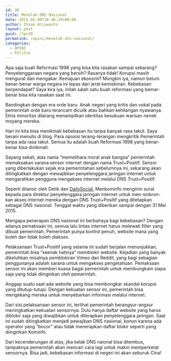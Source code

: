 ```yaml
---
id: 30
title: Menolak DNS Nasional
date: 2015-05-08T16:46:29+00:00
author: Ihsan Ariswanto
layout: post
guid: /?p=30
permalink: /opini/menolak-dns-nasional/
categories:
  - OPINI
  - Politik
---
```

Apa saja buah Reformasi 1998 yang bisa kita rasakan sampai sekarang? Penyelenggaraan negara yang bersih? Rasanya tidak! Korupsi masih mengurat dan mengakar. Kemajuan ekonomi? Mungkin iya, namun belum benar-benar warga negara ini lepas dari jerat kemiskinan. Kebebasan berpendapat? Saya kira iya, inilah salah satu buah reformasi yang bemar-benar bisa kita rasakan saat ini.

Bandingkan dengan era orde baru. Anak negeri yang kritis dan vokal pada pemerintah orde baru terancam diculik atau bahkan kehilangan nyawanya. Etnis minoritas dilarang menampilkan identitas kesukuan warisan nenek moyang mereka.<!--more-->

Hari ini kita bisa menikmati kebebasan itu tanpa banyak rasa takut. Saya berani menulis di blog. Para oposisi terang-terangan mengkritik Pemerintah tanpa ada rasa takut. Semua itu adalah buah Reformasi 1998 yang benar-benar bisa dinikmati.

Sayang sekali, atas nama &#8220;memelihara moral anak bangsa&#8221; pemerintah memaksakan sarana sensor internet dengan nama Trust+Positif. Sensor yang diberlakukan sejak era pemerintahan sebelumnya ini, sekarang akan ditingkatkan dengan mewajibkan penyelenggara jaringan internet untuk mengarahkan pengguna mengakses internet melalui DNS Trust+Positif.

Seperti dilansir oleh Detik dan <a href="https://dailysocial.net/post/dns-nasional/" target="_blank">DailySocial</a>, Menkominfo mengirim surat kepada para direktur penyelenggara jaringan internet untuk men-sinkron-kan akses internet mereka dengan DNS Trust+Positif yang ditetapkan sebagai DNS nasional. Tenggat waktu yang diberikan sampai dengan 31 Mei 2015.

Mengapa penerapan DNS nasional ini berbahaya bagi kebebasan? Dengan adanya pemaksaan ini, semua lalu lintas internet harus melewati filter yang dibuat pemerintah. Pemerintah punya kontrol penuh, website mana yang boleh dan tidak boleh diakses.

Pelaksanaan Trust+Positif yang selama ini sudah berjalan menunjukkan, pemerintah bisa &#8220;seenak hatinya&#8221; memblokir website. Kejadian yang banyak dikeluhkan misalnya pemblokiran Vimeo dan Reddit, yang bagi sebagian penggunanya adalah sarana untuk mengakses pengetahuan. Pemaksaan sensor ini akan memberi kuasa bagai pemerintah untuk membungkam siapa saja yang tidak diinginkan oleh pemerintah.

Anggap suatu saat ada website yang bisa membongkar skandal korupsi yang ditutup-tutupi. Dengan kekuatan sensor ini, pemerintah bisa mengekang mereka untuk menyebarkan informasi melalui internet.

Dari sisi pelaksanaan sensor ini, terlihat pemerintah berangsur-angsur meningkatkan kekuatan sensornya. Dulu hanya daftar website yang harus diblokir saja yang diwajibkan untuk diterapkan penyelenggara jaringan. Saat ini sudah ditingkatkan menjadi pewajiban DNS nasional, konon karena ada operator yang &#8220;bocor&#8221; atau tidak menerapkan daftar blokir seperti yang diinginkan Kominfo.

Dari kecenderungan di atas, jika kelak DNS naional bisa ditembus, tampaknya pemerintah akan mencari cara lagi untuk makin memperketat sensornya. Bisa jadi, kebebasan informasi di negeri ini akan seburuk Cina!